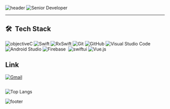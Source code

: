 ![header](https://capsule-render.vercel.app/api?type=transparent&color=auto&height=400&section=header&text=Hi%20there,%20i'm%20gguby&fontSize=60&fontColor=d6acc5&desc=iOS%20developer&animation=fadeIn&descSize=20)
![Senior Developer](https://img.shields.io/badge/10+years-iOS-brightgreen) 

---


## 🛠 &nbsp;Tech Stack
![objectiveC](https://img.shields.io/badge/-ObjectiveC-05122A?style=flat&logo=Apple&logoColor=0000) ![Swift](https://img.shields.io/badge/-Swift-05122A?style=flat&logo=Swift&logoColor=white) ![RxSwift](https://img.shields.io/badge/-RxSwift-05122A?style=flat&logo=ReactiveX&logoColor=0000) 
![Git](https://img.shields.io/badge/-Git-05122A?style=flat&logo=git)&nbsp;![GitHub](https://img.shields.io/badge/-GitHub-05122A?style=flat&logo=github)&nbsp;![Visual Studio Code](https://img.shields.io/badge/-Visual%20Studio%20Code-05122A?style=flat&logo=visual-studio-code&logoColor=007ACC)&nbsp;![Android Studio](https://img.shields.io/badge/-Android%20Studio-05122A?style=flat&logo=android-studio&logoColor=3DDC84)&nbsp;![Firebase](https://img.shields.io/badge/-Firebase-05122A?style=flat&logo=firebase&logoColor=FFCA28)&nbsp;
![swiftui](https://img.shields.io/badge/-swiftui-05122A?style=flat&logo=Apple&logoColor=0000) ![Vue.js](https://img.shields.io/badge/-Vue.js-05122A?style=flat&logo=vue.js&logoColor=3DDC84)&nbsp;

## 

## Link
 [![Gmail](https://img.shields.io/badge/gguby11@gmail.com-D14836?style=for-the-badge&logo=Gmail&logoColor=white)](mailto:gguby11@gmail.com)

##
![Top Langs](https://github-readme-stats.vercel.app/api/top-langs/?username=gguby&layout=compact)

![footer](https://capsule-render.vercel.app/api?section=footer&type=waving)